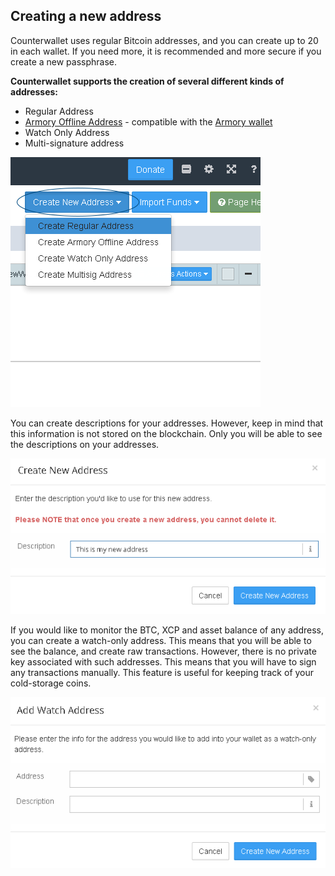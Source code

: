 Creating a new address
---------------------------

Counterwallet uses regular Bitcoin addresses, and you can create up to 20 in each wallet. If you need more, it is recommended and more secure if you create a new passphrase. 

**Counterwallet supports the creation of several different kinds of addresses:**

- Regular Address 
- [Armory Offline Address](create_armory_address.md) - compatible with the [Armory wallet](https://bitcoinarmory.com/)
- Watch Only Address 
- Multi-signature address

![](/_images/create_addresses1.png)

You can create descriptions for your addresses. However, keep in mind that this information is not stored on the blockchain. Only you will be able to see the descriptions on your addresses.

![](/_images/create_addresses2.png)

If you would like to monitor the BTC, XCP and asset balance of any address, you can create a watch-only address. This means that you will be able to see the balance, and create raw transactions. However, there is no private key associated with such addresses. This means that you will have to sign any transactions manually. This feature is useful for keeping track of your cold-storage coins.

![](/_images/create_addresses3.png)
